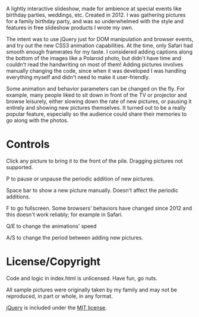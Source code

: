A lightly interactive slideshow, made for ambience at special events like birthday parties, weddings, etc.  Created in 2012.  I was gathering pictures for a family birthday party, and was so underwhelmed with the style and features in free slideshow products I wrote my own.

The intent was to use jQuery just for DOM manipulation and browser events, and try out the new CSS3 animation capabilities.  At the time, only Safari had smooth enough framerates for my taste.  I considered adding captions along the bottom of the images like a Polaroid photo, but didn't have time and couldn't read the handwriting on most of them!  Adding pictures involves manually changing the code, since when it was developed I was handling everything myself and didn't need to make it user-friendly.

Some animation and behavior parameters can be changed on the fly.  For example, many people liked to sit down in front of the TV or projector and browse leisurely, either slowing down the rate of new pictures, or pausing it entirely and showing new pictures themselves.  It turned out to be a really popular feature, especially so the audience could share their memories to go along with the photos.

# Controls

Click any picture to bring it to the front of the pile.  Dragging pictures not supported.

P to pause or unpause the periodic addition of new pictures.

Space bar to show a new picture manually.  Doesn't affect the periodic additions.

F to go fullscreen.  Some browsers' behaviors have changed since 2012 and this doesn't work reliably; for example in Safari.

Q/E to change the animations' speed

A/S to change the period between adding new pictures.

# License/Copyright

Code and logic in index.html is unlicensed.  Have fun, go nuts.

All sample pictures were originally taken by my family and may not be reproduced, in part or whole, in any format.

[jQuery](http://jquery.com/) is included under the [MIT license](http://opensource.org/licenses/MIT).
